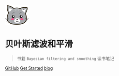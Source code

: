 ![logo](image/猫.svg)

# 贝叶斯滤波和平滑

> 书籍 `Bayesian filtering and smoothing` 读书笔记

[GitHub](https://github.com/HFC666/Bayesian-filtering-and-smoothing.git) [Get Started](#贝叶斯滤波和平滑) [blog](https://hfcouc.work/)







